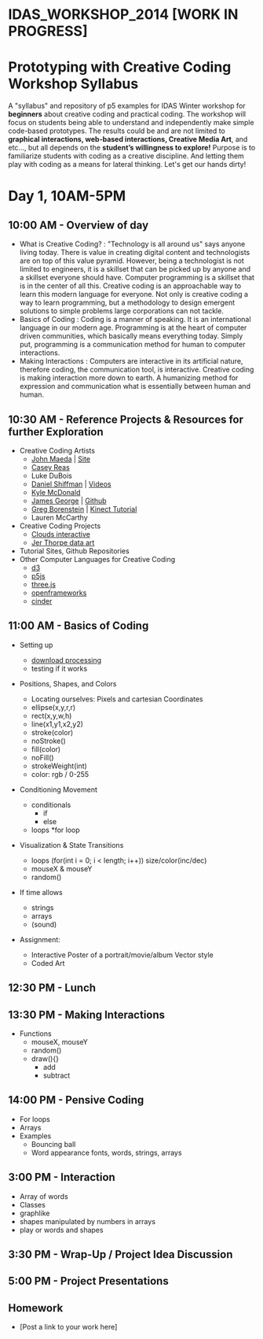 IDAS_WORKSHOP_2014 [WORK IN PROGRESS]
==================

Prototyping with Creative Coding Workshop Syllabus
================

A "syllabus" and repository of p5 examples for IDAS Winter workshop for **beginners** about creative coding and practical coding. The workshop will focus on students being able to understand and independently make simple code-based prototypes. The results could be and are not limited to **graphical interactions, web-based interactions, Creative Media Art**, and etc..., but all depends on the **student’s willingness to explore!**
Purpose is to familiarize students with coding as a creative discipline. And letting them play with coding as a means for lateral thinking. 
Let's get our hands dirty!


# Day 1, 10AM-5PM

## 10:00 AM - Overview of day
* What is Creative Coding? : "Technology is all around us" says anyone living today. There is value in creating digital content and technologists are on top of this value pyramid. However, being a technologist is not limited to engineers, it is a skillset that can be picked up by anyone and a skillset everyone should have. Computer programming is a skillset that is in the center of all this. Creative coding is an approachable way to learn this modern language for everyone. Not only is creative coding a way to learn programming, but a methodology to design emergent solutions to simple problems large corporations can not tackle.
* Basics of Coding : Coding is a manner of speaking. It is an international language in our modern age. Programming is at the heart of computer driven communities, which basically means everything today. Simply put, programming is a communication method for human to computer interactions.
* Making Interactions : Computers are interactive in its artificial nature, therefore coding, the communication tool, is interactive. Creative coding is making interaction more down to earth. A humanizing method for expression and communication what is essentially between human and human.

## 10:30 AM - Reference Projects & Resources for further Exploration

* Creative Coding Artists
	* [John Maeda](http://www.ted.com/talks/john_maeda_how_art_technology_and_design_inform_creative_leaders) | [Site](http://www.maedastudio.com/index.php)
	* [Casey Reas](http://reas.com/)
	* Luke DuBois
	* [Daniel Shiffman](http://shiffman.net/) | [Videos](http://vimeo.com/channels/introcompmedia)
	* [Kyle McDonald](http://vimeo.com/29348533)
	* [James George](http://jamesgeorge.org/) | [Github](https://github.com/obviousjim)
	* [Greg Borenstein](http://gregborenstein.com/) | [Kinect Tutorial](http://csce.uark.edu/~jgauch/5703/other/books/Making_Things_See.pdf)
	* Lauren McCarthy
* Creative Coding Projects
	* [Clouds interactive](http://www.cloudsdocumentary.com/)
	* [Jer Thorpe data art](http://blog.blprnt.com/selected-works)
* Tutorial Sites, Github Repositories
* Other Computer Languages for Creative Coding
	* [d3](http://d3js.org/)
	* [p5js](http://p5js.org/)
	* [three.js](http://threejs.org/)
	* [openframeworks](http://openframeworks.cc/tutorials/)
	* [cinder](http://libcinder.org/features/)

## 11:00 AM - Basics of Coding
* Setting up
	* [download processing](https://processing.org/download/)
	* testing if it works
* Positions, Shapes, and Colors
	* Locating ourselves: Pixels and cartesian Coordinates
	* ellipse(x,y,r,r)
	* rect(x,y,w,h)
	* line(x1,y1,x2,y2)
	* stroke(color)
	* noStroke()
	* fill(color)
	* noFill()
	* strokeWeight(int)
	* color: rgb / 0-255
* Conditioning Movement
	* conditionals
		* if
		* else
	* loops
		*for loop
* Visualization & State Transitions
	* loops (for(int i = 0; i < length; i++)) size/color(inc/dec)
	* mouseX & mouseY
	* random()
* If time allows
 	* strings
 	* arrays
 	* (sound)

* Assignment: 
	* Interactive Poster of a portrait/movie/album Vector style
	* Coded Art
	
## 12:30 PM - Lunch

## 13:30 PM - Making Interactions
* Functions
    * mouseX, mouseY
    * random()
    * draw(){}
	    * add
	    * subtract

## 14:00 PM - Pensive Coding
* For loops
* Arrays
* Examples
	* Bouncing ball
	* Word appearance fonts, words, strings, arrays
	
## 3:00 PM - Interaction
* Array of words
* Classes
* graphlike
* shapes manipulated by numbers in arrays
* play or words and shapes

## 3:30 PM - Wrap-Up / Project Idea Discussion
## 5:00 PM - Project Presentations
## Homework
   * [Post a link to your work here]

